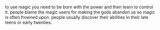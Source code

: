 to use magic you need to be born with the power and then learn to control it. 
people blame the magic users for making the gods abandon us so magic is often frowned upon.
people usually discover their abilities in their late teens or early twenties. 
